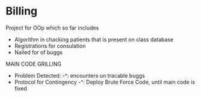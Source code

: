 # Billing

Project for OOp
which so far includes

- Algorithm in chacking patients that is present on class database
- Registrations for consulation
- Nailed for of buggs

MAIN CODE GRILLING

- Problem Detected:
  -^: encounters un tracable buggs
- Protocol for Contingency
  -^: Deploy Brute Force Code, until main code is fixed
